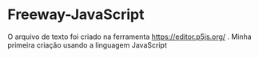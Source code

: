 # Freeway-JavaScript
O arquivo de texto foi criado na ferramenta https://editor.p5js.org/ . Minha primeira criação usando a linguagem JavaScript
